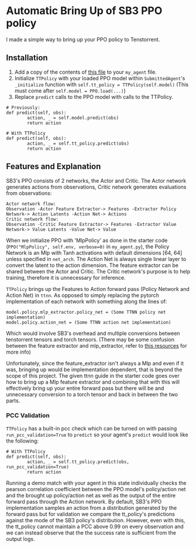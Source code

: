 # Automatic Bring Up of SB3 PPO policy

I made a simple way to bring up your PPO policy to Tenstorrent.

## Installation
1. Add a copy of the contents of [this file](https://github.com/Finay/UTMIST-AI2/blob/main/user/ppo_autobringup.py) to your `my_agent` file.
2. Initialize `TTPolicy` with your loaded PPO model within `SubmittedAgent`'s `_initialize` function with `self.tt_policy = TTPolicy(self.model)` (This must come after `self.model = PPO.load(...)`)
3. Replace `predict` calls to the PPO model with calls to the TTPolicy.
```python3
# Previously:
def predict(self, obs):
        action, _ = self.model.predict(obs)
        return action

# With TTPolicy
def predict(self, obs):
        action, _ = self.tt_policy.predict(obs)
        return action
```

## Features and Explanation
SB3's PPO consists of 2 networks, the Actor and Critic. The Actor network generates actions from observations, Critic network generates evaluations from observations: 
```
Actor network flow:
Observation -Actor Feature Extractor-> Features -Extractor Policy Network-> Action Latents -Action Net-> Actions
Critic network flow:
Observation -Critic Feature Extractor-> Features -Extractor Value Network-> Value Latents -Value Net-> Value
```
When we initialize PPO with 'MlpPolicy' as done in the starter code (`PPO("MlpPolicy", self.env, verbose=0)` in `my_agent.py`), the Policy Network is an Mlp with Tanh activations 
with default dimensions \[64, 64\] unless specified in `net_arch`. The Action Net is always single linear layer to convert the latent to the action dimension.
The feature extractor can be shared between the Actor and Critic. The Critic network's purpose is to help training, therefore it is unnecessary for inference.

`TTPolicy` brings up the Features to Action forward pass (Policy Network and Action Net) in `ttnn`. As opposed to simply replacing the pytorch implementation of each network with 
something along the lines of:
```python3
model.policy.mlp_extractor.policy_net = (Some TTNN policy net implementation)
model.policy.action_net = (Some TTNN action net implementation)
```
Which would involve SB3's overhead and multiple conversions between tenstorrent tensors and torch tensors. (There may be some confusion between the feature extractor and mlp_extractor, 
refer to [this resources](https://stable-baselines3.readthedocs.io/en/master/guide/custom_policy.html) for more info)

Unfortunately, since the feature_extractor isn't always a Mlp and even if it was, bringing up would be implementation dependent, that is beyond the scope of this project. The given 
ttnn guide in the starter code goes over how to bring up a Mlp feature extractor and combining that with this will effectively bring up your entire forward pass but there will be
and unnecessary conversion to a torch tensor and back in between the two parts.

### PCC Validation
`TTPolicy` has a built-in pcc check which can be turned on with passing `run_pcc_validation=True` to `predict` so your agent's `predict` would look like the following:
```python3
# With TTPolicy
def predict(self, obs):
        action, _ = self.tt_policy.predict(obs, run_pcc_validation=True)
        return action
```
Running a demo match with your agent in this state individually checks the pearson correlation coefficient between the PPO model's policy/action net and the brought up policy/action net
as well as the output of the entire forward pass through the Action network. By default, SB3's PPO implementation samples an action from a distribution generated by the forward pass 
but for validation we compare the tt_policy's predictions against the mode of the SB3 policy's distribution. However, even with this, the tt_policy cannot maintain a PCC above 0.99 
on every observation and we can instead observe that the the success rate is sufficient from the output logs.

